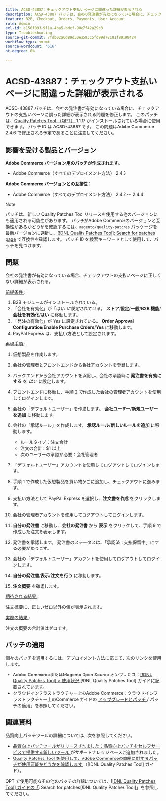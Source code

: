 ```yaml
---
title: ACSD-43887：チェックアウト支払いページに間違った詳細が表示される
description: ACSD-43887 パッチは、会社の発注書が有効になっている場合に、チェックアウトの支払いページに誤った詳細が表示される問題を修正します。 このパッチは、[Quality Patches Tool （QPT） ] （https://experienceleague.adobe.com/en/docs/commerce-operations/tools/quality-patches-tool/quality-patches-tool-to-self-serve-quality-patches） 1.1.17 がインストールされている場合に利用できます。 パッチ ID は ACSD-43887 です。 この問題はAdobe Commerce 2.4.6 で修正される予定であることに注意してください。
feature: B2B, Checkout, Orders, Payments, User Account
role: Admin
exl-id: e150f093-9f1a-4ba5-bdcf-90e7f42a29c3
type: Troubleshooting
source-git-commit: 7fdb02a6d89d50ea593c5fd99d78101f89198424
workflow-type: tm+mt
source-wordcount: '616'
ht-degree: 0%

---
```


# ACSD-43887：チェックアウト支払いページに間違った詳細が表示される

ACSD-43887 パッチは、会社の発注書が有効になっている場合に、チェックアウトの支払いページに誤った詳細が表示される問題を修正します。 このパッチは、[Quality Patches Tool （QPT） ](https://experienceleague.adobe.com/en/docs/commerce-operations/tools/quality-patches-tool/quality-patches-tool-to-self-serve-quality-patches)1.1.17 がインストールされている場合に使用できます。 パッチ ID は ACSD-43887 です。 この問題はAdobe Commerce 2.4.6 で修正される予定であることに注意してください。

## 影響を受ける製品とバージョン

**Adobe Commerce バージョン用のパッチが作成されます。**

* Adobe Commerce（すべてのデプロイメント方法） 2.4.3

**Adobe Commerce バージョンとの互換性：**

* Adobe Commerce（すべてのデプロイメント方法） 2.4.2 ～ 2.4.4

>[!NOTE]
>
>パッチは、新しい Quality Patches Tool リリースを使用する他のバージョンにも適用される可能性があります。 パッチがAdobe Commerceのバージョンと互換性があるかどうかを確認するには、`magento/quality-patches` パッケージを最新バージョンに更新し、[[!DNL Quality Patches Tool]: Search for patches page](https://experienceleague.adobe.com/en/docs/commerce-operations/tools/quality-patches-tool/quality-patches-tool-to-self-serve-quality-patches) で互換性を確認します。 パッチ ID を検索キーワードとして使用して、パッチを見つけます。

## 問題

会社の発注書が有効になっている場合、チェックアウトの支払いページに正しくない詳細が表示される。

<u> 前提条件 </u>:

1. B2B モジュールがインストールされている。
1. 「会社を有効化」が「はい _に設定されている_。 **ストア**/**設定**/**一般**/**B2B 機能**/**会社を有効化**/**はい** に移動します。
1. 「発注の有効化」が _Yes_ に設定されている。 **Order Approval Configuration**/**Enable Purchase Orders**/**Yes** に移動します。
1. PayPal Express は、支払い方法として設定されます。

<u> 再現手順 </u>:

1. 仮想製品を作成します。
1. 会社の管理者とフロントエンドから会社アカウントを登録します。
1. バックエンドから会社アカウントを承認し、会社の承認時に **発注書を有効にする** を _はい_ に設定します。
1. フロントエンドに移動し、手順 2 で作成した会社の管理者アカウントを使用してログインします。
1. 会社の「デフォルトユーザー」を作成します。 **会社ユーザー**/**新規ユーザーを追加** に移動します。
1. 会社の「承認ルール」を作成します。 **承認ルール**/**新しいルールを追加** に移動します。

   * ルールタイプ：注文合計
   * 注文の合計：$1 以上
   * 次のユーザーの承認が必要：会社管理者

1. 「デフォルトユーザー」アカウントを使用してログアウトしてログインします。
1. 手順 1 で作成した仮想製品を買い物かごに追加し、チェックアウトに進みます。
1. 支払い方法として PayPal Express を選択し、**注文書を作成** をクリックします。
1. 会社の管理者アカウントを使用してログアウトしてログインします。
1. **自分の発注書** に移動し、**会社の発注書** から **表示** をクリックして、手順 9 で作成した注文を表示します。
1. 発注書を承認します。 発注書のステータスは、「承認済：支払保留中」にする必要があります。
1. 会社の「デフォルトユーザー」アカウントを使用してログアウトしてログインします。
1. **自分の発注書**/**表示**/**注文を行う** に移動します。
1. **注文概要** を確認します。

<u> 期待される結果 </u>:

注文概要に、正しいゼロ以外の値が表示されます。

<u> 実際の結果 </u>:

注文の概要の合計値はゼロです。

## パッチの適用

個々のパッチを適用するには、デプロイメント方法に応じて、次のリンクを使用します。

* Adobe CommerceまたはMagento Open Source オンプレミス：[[!DNL Quality Patches Tool] > 使用状況 ](/help/tools/quality-patches-tool/usage.md)[!DNL Quality Patches Tool] ガイドに記載されています。
* クラウドインフラストラクチャー上のAdobe Commerce：クラウドインフラストラクチャー上のCommerce ガイドの [ アップグレードとパッチ ](https://experienceleague.adobe.com/docs/commerce-cloud-service/user-guide/develop/upgrade/apply-patches.html)/ パッチの適用」を参照してください。

## 関連資料

品質向上パッチツールの詳細については、次を参照してください。

* [ 品質向上パッチツールがリリースされました：品質向上パッチをセルフサービスで提供する新しいツール ](https://experienceleague.adobe.com/en/docs/commerce-operations/tools/quality-patches-tool/quality-patches-tool-to-self-serve-quality-patches) がサポートナレッジベースに追加されました。
* [Quality Patches Tool を使用して、Adobe Commerceの問題に対するパッチが使用可能かどうかを確認します ](/help/tools/quality-patches-tool/patches-available-in-qpt/check-patch-for-magento-issue-with-magento-quality-patches.md) （[!DNL Quality Patches Tool] ガイド）。

QPT で使用可能なその他のパッチの詳細については、[[!DNL Quality Patches Tool] ガイドの「](https://experienceleague.adobe.com/tools/commerce-quality-patches/index.html): Search for patches[!DNL Quality Patches Tool]」を参照してください。
